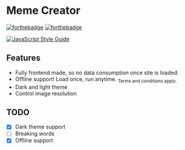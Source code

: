 # Meme Creator

[![forthebadge](https://forthebadge.com/images/badges/kinda-sfw.svg)](https://forthebadge.com)
[![forthebadge](https://forthebadge.com/images/badges/powered-by-responsibility.svg)](https://forthebadge.com)

[![JavaScript Style Guide](https://cdn.rawgit.com/standard/standard/master/badge.svg)](https://github.com/standard/standard)

## Features

- Fully frontend made, so no data consumption once site is loaded.
- Offline support! Load once, run anytime. <sub>Terms and conditions apply.</sub>
- Dark and light theme
- Control image resolution 

## TODO

- [x] Dark theme support
- [ ] Breaking words
- [x] Offline support
